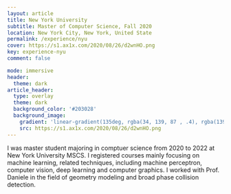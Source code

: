 ```yaml
---
layout: article
title: New York University
subtitle: Master of Computer Science, Fall 2020
location: New York City, New York, United State
permalink: /experience/nyu
cover: https://s1.ax1x.com/2020/08/26/d2wnHO.png
key: experience-nyu
comment: false

mode: immersive
header:
  theme: dark
article_header:
  type: overlay
  theme: dark
  background_color: '#203028'
  background_image:
    gradient: 'linear-gradient(135deg, rgba(34, 139, 87 , .4), rgba(139, 34, 139, .4))'
    src: https://s1.ax1x.com/2020/08/26/d2wnHO.png
---
```


I was master student majoring in comptuer science from 2020 to 2022 at New York University MSCS. I registered courses mainly focusing on machine learning, related techniques, including machine perceptron, computer vision, deep learning and computer graphics. I worked with Prof. Daniele in the field of geometry modeling and broad phase collision detection.

<!--more-->
